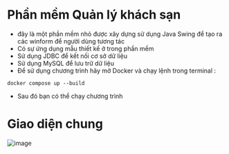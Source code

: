 # Phần mềm Quản lý khách sạn
- đây là một phần mềm nhỏ được xây dựng sử dụng Java Swing để tạo ra các winform để người dùng tương tác
- Có sự ứng dụng mẫu thiết kế ở trong phần mềm
- Sử dụng JDBC để kết nối cơ sở dữ liệu
- Sử dụng MySQL để lưu trữ dữ liệu
- Để sử dụng chương trình hãy mở Docker và chạy lệnh trong terminal :
```
docker compose up --build 
```
- Sau đó bạn có thể chạy chương trình

# Giao diện chung
![image](https://github.com/binhnt3002/QuanLyKhachSan/assets/110091348/705f974b-074d-4b2d-9217-e57812050e25)

